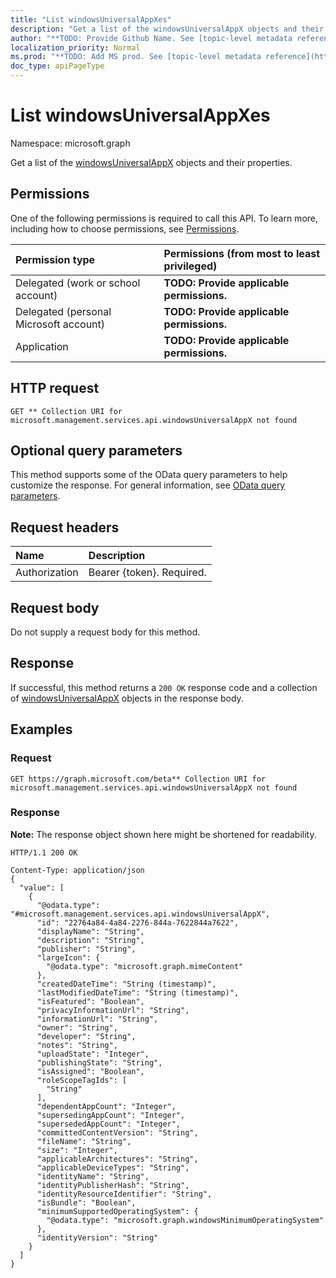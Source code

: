 ```yaml
---
title: "List windowsUniversalAppXes"
description: "Get a list of the windowsUniversalAppX objects and their properties."
author: "**TODO: Provide Github Name. See [topic-level metadata reference](https://msgo.azurewebsites.net/add/document/guidelines/metadata.html#topic-level-metadata)**"
localization_priority: Normal
ms.prod: "**TODO: Add MS prod. See [topic-level metadata reference](https://msgo.azurewebsites.net/add/document/guidelines/metadata.html#topic-level-metadata)**"
doc_type: apiPageType
---
```


# List windowsUniversalAppXes
Namespace: microsoft.graph

Get a list of the [windowsUniversalAppX](../resources/windowsuniversalappx.md) objects and their properties.

## Permissions
One of the following permissions is required to call this API. To learn more, including how to choose permissions, see [Permissions](/graph/permissions-reference).

|Permission type|Permissions (from most to least privileged)|
|:---|:---|
|Delegated (work or school account)|**TODO: Provide applicable permissions.**|
|Delegated (personal Microsoft account)|**TODO: Provide applicable permissions.**|
|Application|**TODO: Provide applicable permissions.**|

## HTTP request

<!-- {
  "blockType": "ignored"
}
-->
``` http
GET ** Collection URI for microsoft.management.services.api.windowsUniversalAppX not found
```

## Optional query parameters
This method supports some of the OData query parameters to help customize the response. For general information, see [OData query parameters](/graph/query-parameters).

## Request headers
|Name|Description|
|:---|:---|
|Authorization|Bearer {token}. Required.|

## Request body
Do not supply a request body for this method.

## Response

If successful, this method returns a `200 OK` response code and a collection of [windowsUniversalAppX](../resources/windowsuniversalappx.md) objects in the response body.

## Examples

### Request
<!-- {
  "blockType": "request",
  "name": "get_windowsuniversalappx"
}
-->
``` http
GET https://graph.microsoft.com/beta** Collection URI for microsoft.management.services.api.windowsUniversalAppX not found
```


### Response
**Note:** The response object shown here might be shortened for readability.
<!-- {
  "blockType": "response",
  "truncated": true,
  "@odata.type": "Collection(microsoft.management.services.api.windowsUniversalAppX)"
}
-->
``` http
HTTP/1.1 200 OK

Content-Type: application/json
{
  "value": [
    {
      "@odata.type": "#microsoft.management.services.api.windowsUniversalAppX",
      "id": "22764a84-4a84-2276-844a-7622844a7622",
      "displayName": "String",
      "description": "String",
      "publisher": "String",
      "largeIcon": {
        "@odata.type": "microsoft.graph.mimeContent"
      },
      "createdDateTime": "String (timestamp)",
      "lastModifiedDateTime": "String (timestamp)",
      "isFeatured": "Boolean",
      "privacyInformationUrl": "String",
      "informationUrl": "String",
      "owner": "String",
      "developer": "String",
      "notes": "String",
      "uploadState": "Integer",
      "publishingState": "String",
      "isAssigned": "Boolean",
      "roleScopeTagIds": [
        "String"
      ],
      "dependentAppCount": "Integer",
      "supersedingAppCount": "Integer",
      "supersededAppCount": "Integer",
      "committedContentVersion": "String",
      "fileName": "String",
      "size": "Integer",
      "applicableArchitectures": "String",
      "applicableDeviceTypes": "String",
      "identityName": "String",
      "identityPublisherHash": "String",
      "identityResourceIdentifier": "String",
      "isBundle": "Boolean",
      "minimumSupportedOperatingSystem": {
        "@odata.type": "microsoft.graph.windowsMinimumOperatingSystem"
      },
      "identityVersion": "String"
    }
  ]
}
```

